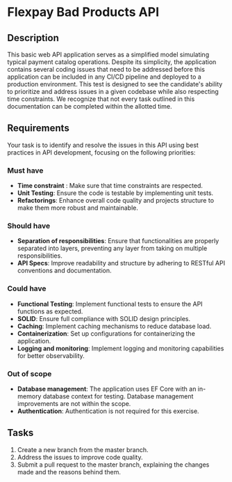 # Flexpay Bad Products API

## Description
This basic web API application serves as a simplified model simulating typical payment catalog operations. Despite its 
simplicity, the application contains several coding issues that need to be addressed before this application can be 
included in any CI/CD pipeline and deployed to a production environment. This test is designed to see the candidate's 
ability to prioritize and address issues in a given codebase while also respecting time constraints. We recognize that 
not every task outlined in this documentation can be completed within the allotted time.

## Requirements
Your task is to identify and resolve the issues in this API using best practices in API development, focusing on the 
following priorities:

### Must have
- **Time constraint** : Make sure that time constraints are respected.
- **Unit Testing**: Ensure the code is testable by implementing unit tests.
- **Refactorings**: Enhance overall code quality and projects structure to make them more robust and maintainable.

### Should have
- **Separation of responsibilities**: Ensure that functionalities are properly separated into layers, preventing any layer from taking on multiple responsibilities.
- **API Specs**: Improve readability and structure by adhering to RESTful API conventions and documentation.

### Could have
- **Functional Testing**: Implement functional tests to ensure the API functions as expected.
- **SOLID**: Ensure full compliance with SOLID design principles.
- **Caching**: Implement caching mechanisms to reduce database load.
- **Containerization**:  Set up configurations for containerizing the application.
- **Logging and monitoring**: Implement logging and monitoring capabilities for better observability.

### Out of scope
- **Database management**: The application uses EF Core with an in-memory database context for testing. Database management improvements are not within the scope.
- **Authentication**:  Authentication is not required for this exercise.

## Tasks
1. Create a new branch from the master branch.
2. Address the issues to improve code quality.
3. Submit a pull request to the master branch, explaining the changes made and the reasons behind them.
